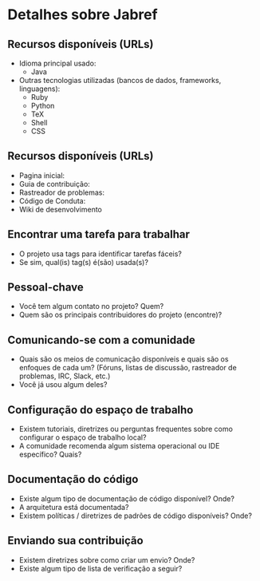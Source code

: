 # Detalhes sobre Jabref
## Recursos disponíveis (URLs)
- Idioma principal usado:
    * Java
- Outras tecnologias utilizadas (bancos de dados, frameworks, linguagens):
    * Ruby
    * Python
    * TeX
    * Shell
    * CSS
## Recursos disponíveis (URLs)
- Pagina inicial:
- Guia de contribuição:
- Rastreador de problemas:
- Código de Conduta:
- Wiki de desenvolvimento
## Encontrar uma tarefa para trabalhar
- O projeto usa tags para identificar tarefas fáceis?
- Se sim, qual(is) tag(s) é(são) usada(s)?
## Pessoal-chave
- Você tem algum contato no projeto? Quem?
- Quem são os principais contribuidores do projeto (encontre)?
## Comunicando-se com a comunidade
- Quais são os meios de comunicação disponíveis e quais são os enfoques de cada um? (Fóruns, listas de discussão, rastreador de problemas, IRC, Slack, etc.)
- Você já usou algum deles?
## Configuração do espaço de trabalho
- Existem tutoriais, diretrizes ou perguntas frequentes sobre como configurar o espaço de trabalho local?
- A comunidade recomenda algum sistema operacional ou IDE específico? Quais?
## Documentação do código
- Existe algum tipo de documentação de código disponível? Onde?
- A arquitetura está documentada?
- Existem políticas / diretrizes de padrões de código disponíveis? Onde?
## Enviando sua contribuição
- Existem diretrizes sobre como criar um envio? Onde?
- Existe algum tipo de lista de verificação a seguir?